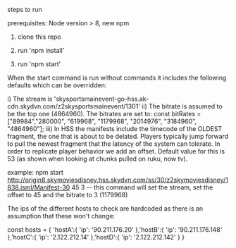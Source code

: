 steps to run

prerequisites: Node version > 8, new npm

1) clone this repo

2) run 'npm install'

3) run 'npm start'

When the start command is run without commands it includes the following defaults which can be overridden:

i) The stream is 'skysportsmainevent-go-hss.ak-cdn.skydvn.com/z2skysportsmainevent/1301'
ii) The bitrate is assumed to be the top one (4864960). The bitrates are set to:
const bitRates = ["89984","280000", "619968", "1179968", "2014976", "3184960", "4864960"];
iii) In HSS the manifests include the timecode of the OLDEST fragment, the one that is about to be delated. Players typically jump forward to pull the newest fragment that the latency of the system can tolerate. In order to replicate player behavior we add an offset. Default value for this is 53 (as shown when looking at chunks pulled on ruku, now tv).

example: npm start http://origin8.skymoviesdisney.hss.skydvn.com/ss/30/z2skymoviesdisney/1838.isml/Manifest-30 45 3  -- this command will set the stream, set the offset to 45 and the bitrate to 3 (1179968)

The ips of the different hosts to check are hardcoded as there is an assumption that these won't change:

const hosts = {
  'hostA':{
    'ip': '90.211.176.20'
  },'hostB':{
    'ip': '90.211.176.148'
  },'hostC':{
    'ip': '2.122.212.14'
  },'hostD':{
    'ip': '2.122.212.142'
  }
}
